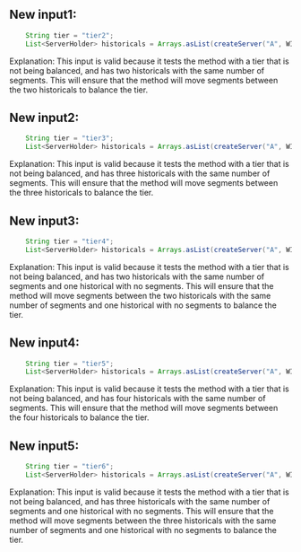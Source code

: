 ## New input1:
```java
    String tier = "tier2";
    List<ServerHolder> historicals = Arrays.asList(createServer("A", WIKI_SEGMENTS), createServer("B", WIKI_SEGMENTS));
```
Explanation: This input is valid because it tests the method with a tier that is not being balanced, and has two historicals with the same number of segments. This will ensure that the method will move segments between the two historicals to balance the tier.

## New input2:
```java
    String tier = "tier3";
    List<ServerHolder> historicals = Arrays.asList(createServer("A", WIKI_SEGMENTS), createServer("B", WIKI_SEGMENTS), createServer("C", WIKI_SEGMENTS));
```
Explanation: This input is valid because it tests the method with a tier that is not being balanced, and has three historicals with the same number of segments. This will ensure that the method will move segments between the three historicals to balance the tier.

## New input3:
```java
    String tier = "tier4";
    List<ServerHolder> historicals = Arrays.asList(createServer("A", WIKI_SEGMENTS), createServer("B", Collections.emptyList()), createServer("C", WIKI_SEGMENTS));
```
Explanation: This input is valid because it tests the method with a tier that is not being balanced, and has two historicals with the same number of segments and one historical with no segments. This will ensure that the method will move segments between the two historicals with the same number of segments and one historical with no segments to balance the tier.

## New input4:
```java
    String tier = "tier5";
    List<ServerHolder> historicals = Arrays.asList(createServer("A", WIKI_SEGMENTS), createServer("B", WIKI_SEGMENTS), createServer("C", WIKI_SEGMENTS), createServer("D", WIKI_SEGMENTS));
```
Explanation: This input is valid because it tests the method with a tier that is not being balanced, and has four historicals with the same number of segments. This will ensure that the method will move segments between the four historicals to balance the tier.

## New input5:
```java
    String tier = "tier6";
    List<ServerHolder> historicals = Arrays.asList(createServer("A", WIKI_SEGMENTS), createServer("B", WIKI_SEGMENTS), createServer("C", WIKI_SEGMENTS), createServer("D", Collections.emptyList()));
```
Explanation: This input is valid because it tests the method with a tier that is not being balanced, and has three historicals with the same number of segments and one historical with no segments. This will ensure that the method will move segments between the three historicals with the same number of segments and one historical with no segments to balance the tier.
